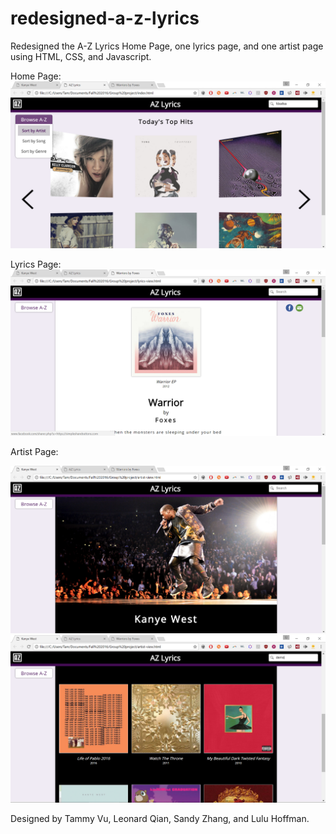 # redesigned-a-z-lyrics
Redesigned the A-Z Lyrics Home Page, one lyrics page, and one artist page using HTML, CSS, and Javascript.

Home Page:
![Home page screenshot](/demo/homepage-new.png?raw=true "Home Page")


Lyrics Page:
![Lyrics page screenshot](/demo/lyrics-page-new.png?raw=true "Home Page")


Artist Page:

![Artist page demo](/demo/artist-page-1-new.png?raw=true "Artist Page")
![Artist page 2 demo](/demo/artist-page-2-new.png?raw=true "Artist Page 2")

Designed by Tammy Vu, Leonard Qian, Sandy Zhang, and Lulu Hoffman.

